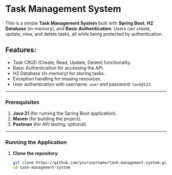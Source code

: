 # Task Management System

This is a simple **Task Management System** built with **Spring Boot**, **H2 Database** (in-memory), and **Basic Authentication**. Users can create, update, view, and delete tasks, all while being protected by authentication.

## Features:
- Task CRUD (Create, Read, Update, Delete) functionality.
- Basic Authentication for accessing the API.
- H2 Database (in-memory) for storing tasks.
- Exception handling for missing resources.
- User authentication with username: `user` and password: `task@123`.

---

### **Prerequisites**

1. **Java 21** (for running the Spring Boot application).
2. **Maven** (for building the project).
3. **Postman** (for API testing, optional).

---

### **Running the Application**

1. **Clone the repository**:
   ```bash
   git clone https://github.com/yourusername/task-management-system.git
   cd task-management-system
